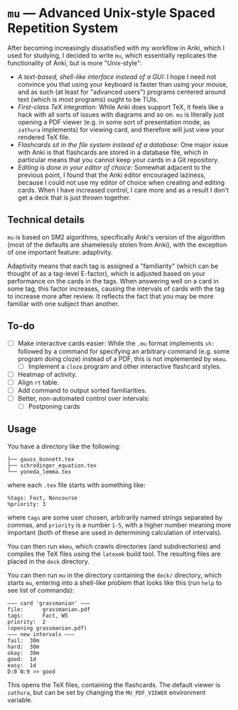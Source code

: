 # `mu` — Advanced Unix-style Spaced Repetition System

After becoming increasingly dissatisfied with my workflow in Anki, which I used for studying, I
decided to write `mu`, which essentially replicates the functionality of Anki, but is more
"Unix-style":

- _A text-based, shell-like interface instead of a GUI:_ I hope I need not convince you that using
  your keyboard is faster than using your mouse, and as such (at least for "advanced users")
  programs centered around text (which is most programs) ought to be TUIs.
- _First-class TeX integration:_ While Anki does support TeX, it feels like a hack with all sorts of
  issues with diagrams and so on. `mu` is literally just opening a PDF viewer (e.g. in some sort of
  presentation mode, as `zathura` implements) for viewing card, and therefore will just view your
  rendered TeX file.
- _Flashcards sit in the file system instead of a database:_ One major issue with Anki is that
  flashcards are stored in a database file, which in particular means that you cannot keep your
  cards in a Git repository.
- _Editing is done in your editor of choice:_ Somewhat adjacent to the previous point, I found that
  the Anki editor encouraged laziness, because I could not use my editor of choice when creating and
  editing cards. When I have increased control, I care more and as a result I don't get a deck that
  is just thrown together.

## Technical details

`mu` is based on SM2 algorithms, specifically Anki's version of the algorithm (most of the defaults
are shamelessly stolen from Anki), with the exception of one important feature: adaptivity.

Adaptivity means that each tag is assigned a "familiarity" (which can be thought of as a tag-level
E-factor), which is adjusted based on your performance on the cards in the tags. When answering well
on a card in some tag, this factor increases, causing the intervals of cards with the tag to
increase more after review. It reflects the fact that you may be more familiar with one subject than
another.

## To-do

- [ ] Make interactive cards easier: While the `.mu` format implements `sh: ` followed by a command
  for specifying an arbitrary command (e.g. some program doing cloze) instead of a PDF, this is not
  implemented by `mkmu`.
  - [ ] Implement a `cloze` program and other interactive flashcard styles.
- [ ] Heatmap of activity.
- [ ] Align `rt` table.
- [ ] Add command to output sorted familiarities.
- [ ] Better, non-automated control over intervals:
  - [ ] Postponing cards

## Usage

You have a directory like the following:

    ├── gauss_bonnett.tex
    ├── schrodinger_equation.tex
    └── yoneda_lemma.tex

where each `.tex` file starts with something like:

    %tags: Fact, Noncourse
    %priority: 3

where `tags` are some user chosen, arbitrarily named strings separated by commas, and `priority` is
a number `1-5`, with a higher number meaning more important (both of these are used in determining
calculation of intervals).

You can then run `mkmu`, which crawls directories (and subdirectories) and compiles the TeX files
using the `latexmk` build tool. The resulting files are placed in the `deck` directory.

You can then run `mu` in the directory containing the `deck/` directory, which starts `mu`, entering
into a shell-like problem that looks like this (run `help` to see list of commands):

    ——— card 'grassmanian' ———
    file:      grassmanian.pdf
    tags:      Fact, W5
    priority:  2
    (opening grassmanian.pdf)
    ——— new intervals ———
    fail:  30m
    hard:  30m
    okay:  30m
    good:  1d
    easy:  1d
    D:0 N:9 >> good

This opens the TeX files, containing the flashcards. The default viewer is `zathura`, but can be set
by changing the `MU_PDF_VIEWER` environment variable.
